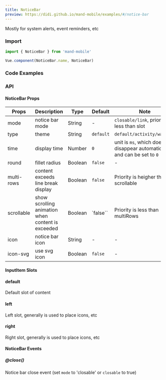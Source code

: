 ```yaml
---
title: NoticeBar
preview: https://didi.github.io/mand-mobile/examples/#/notice-bar
---
```


Mostly for system alerts, event reminders, etc

### Import

```javascript
import { NoticeBar } from 'mand-mobile'

Vue.component(NoticeBar.name, NoticeBar)
```


### Code Examples
<!-- DEMO -->

### API

#### NoticeBar Props
|Props | Description | Type | Default | Note|
|----|-----|------|------|------|
|mode|notice bar mode|String|-|`closable/link`, priority is less than slot|
|type|theme|String|`default`|`default/activity/warning`|
|time|display time|Number|`0`|unit is `ms`, which does not disappear automatically and can be set to `0`|
|round|fillet radius|Boolean|`false`|-|
|multi-rows|content exceeds line break display|Boolean|`false`|Priority is heigher than scrollable|
|scrollable|show scrolling animation when content is exceeded|Boolean|`false``|Priority is less than multiRows|
|icon|notice bar icon|String|-|-|
|icon-svg|use svg icon|Boolean|`false`|-|

#### InputItem Slots

#### default
Default slot of content

#### left
Left slot, generally is used to place icons, etc

#### right
Right slot, generally is used to place icons, etc

#### NoticeBar Events

##### @close()
Notice bar close event (set `mode` to 'closable' or `closable` to true)
